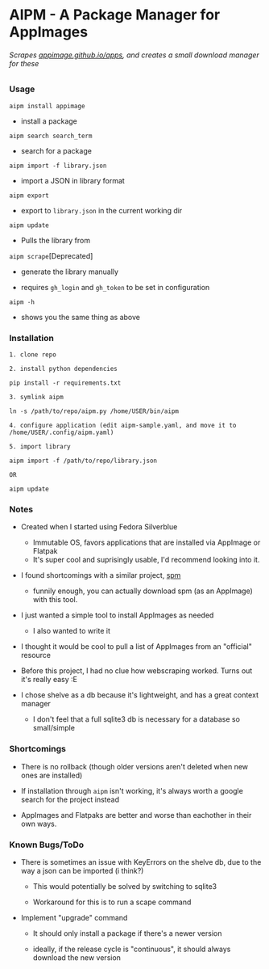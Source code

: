# AIPM - A Package Manager for AppImages

###### Scrapes [appimage.github.io/apps](appimage.github.io/apps), and creates a small download manager for these

### Usage

`aipm install appimage`

- install a package

`aipm search search_term`

- search for a package

`aipm import -f library.json`

- import a JSON in library format

`aipm export`

- export to `library.json` in the current working dir

`aipm update` 

- Pulls the library from 

`aipm scrape`[Deprecated]

- generate the library manually

- requires `gh_login` and `gh_token` to be set in configuration

`aipm -h`

- shows you the same thing as above

### Installation

```
1. clone repo

2. install python dependencies

pip install -r requirements.txt

3. symlink aipm

ln -s /path/to/repo/aipm.py /home/USER/bin/aipm

4. configure application (edit aipm-sample.yaml, and move it to /home/USER/.config/aipm.yaml)

5. import library

aipm import -f /path/to/repo/library.json

OR

aipm update
```

### Notes

- Created when I started using Fedora Silverblue
  
  - Immutable OS, favors applications that are installed via AppImage or Flatpak
  - It's super cool and suprisingly usable, I'd recommend looking into it.

- I found shortcomings with a similar project, [spm](https://github.com/simoniz0r/spm)
  
  - funnily enough, you can actually download spm (as an AppImage) with this tool. 

- I just wanted a simple tool to install AppImages as needed
  
  - I also wanted to write it

- I thought it would be cool to pull a list of AppImages from an "official" resource

- Before this project, I had no clue how webscraping worked. Turns out it's really easy :E 

- I chose shelve as a db because it's lightweight, and has a great context manager
  
  - I don't feel that a full sqlite3 db is necessary for a database so small/simple

### Shortcomings

- There is no rollback (though older versions aren't deleted when new ones are installed)

- If installation through `aipm` isn't working, it's always worth a google search for the project instead

- AppImages and Flatpaks are better and worse than eachother in their own ways.

### Known Bugs/ToDo

- There is sometimes an issue with KeyErrors on the shelve db, due to the way a json can be imported (i think?)
  
  - This would potentially be solved by switching to sqlite3
  
  - Workaround for this is to run a scape command

- Implement "upgrade" command
  
  - It should only install a package if there's a newer version
  
  - ideally, if the release cycle is "continuous", it should always download the new version
